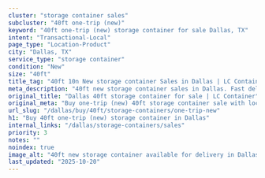 ```yaml
---
cluster: "storage container sales"
subcluster: "40ft one-trip (new)"
keyword: "40ft one-trip (new) storage container for sale Dallas, TX"
intent: "Transactional-Local"
page_type: "Location-Product"
city: "Dallas, TX"
service_type: "storage container"
condition: "New"
size: "40ft"
title_tag: "40ft 10n New storage container Sales in Dallas | LC Container"
meta_description: "40ft new storage container sales in Dallas. Fast delivery, competitive pricing. Serving storage containers area. Quote ID: NOZ. Call (214) 524-4168 for your free quote today."
original_title: "Dallas 40ft storage container for sale | LC Container"
original_meta: "Buy one-trip (new) 40ft storage container sale with local delivery in Dallas, TX. LC Container — local Since 2003. Request a fast quote today."
url_slug: "/dallas/buy/40ft/storage-containers/one-trip-new"
h1: "Buy 40ft one-trip (new) storage container in Dallas"
internal_links: "/dallas/storage-containers/sales"
priority: 3
notes: ""
noindex: true
image_alt: "40ft new storage container available for delivery in Dallas"
last_updated: "2025-10-20"
---
```


<!-- TODO: Add unique city/inventory copy, images, and internal links here. -->
